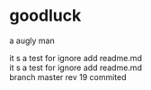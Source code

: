 goodluck
========

a augly man

it s a test for ignore add readme.md <br>
it s a test for ignore add readme.md <br>
branch master rev 19 commited 
 
